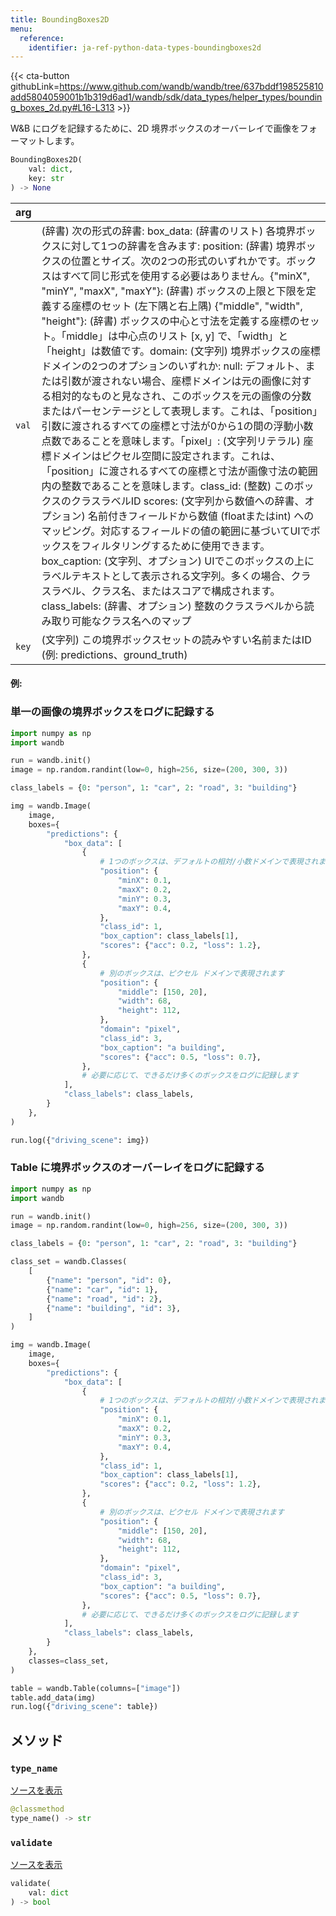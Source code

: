 ```yaml
---
title: BoundingBoxes2D
menu:
  reference:
    identifier: ja-ref-python-data-types-boundingboxes2d
---
```


{{< cta-button githubLink=https://www.github.com/wandb/wandb/tree/637bddf198525810add5804059001b1b319d6ad1/wandb/sdk/data_types/helper_types/bounding_boxes_2d.py#L16-L313 >}}

W&B にログを記録するために、2D 境界ボックスのオーバーレイで画像をフォーマットします。

```python
BoundingBoxes2D(
    val: dict,
    key: str
) -> None
```

| arg |  |
| :--- | :--- |
|  `val` |  (辞書) 次の形式の辞書: box_data: (辞書のリスト) 各境界ボックスに対して1つの辞書を含みます: position: (辞書) 境界ボックスの位置とサイズ。次の2つの形式のいずれかです。ボックスはすべて同じ形式を使用する必要はありません。{"minX", "minY", "maxX", "maxY"}: (辞書) ボックスの上限と下限を定義する座標のセット (左下隅と右上隅) {"middle", "width", "height"}: (辞書) ボックスの中心と寸法を定義する座標のセット。「middle」は中心点のリスト [x, y] で、「width」と「height」は数値です。domain: (文字列) 境界ボックスの座標ドメインの2つのオプションのいずれか: null: デフォルト、または引数が渡されない場合、座標ドメインは元の画像に対する相対的なものと見なされ、このボックスを元の画像の分数またはパーセンテージとして表現します。これは、「position」引数に渡されるすべての座標と寸法が0から1の間の浮動小数点数であることを意味します。「pixel」: (文字列リテラル) 座標ドメインはピクセル空間に設定されます。これは、「position」に渡されるすべての座標と寸法が画像寸法の範囲内の整数であることを意味します。class_id: (整数) このボックスのクラスラベルID scores: (文字列から数値への辞書、オプション) 名前付きフィールドから数値 (floatまたはint) へのマッピング。対応するフィールドの値の範囲に基づいてUIでボックスをフィルタリングするために使用できます。box_caption: (文字列、オプション) UIでこのボックスの上にラベルテキストとして表示される文字列。多くの場合、クラスラベル、クラス名、またはスコアで構成されます。class_labels: (辞書、オプション) 整数のクラスラベルから読み取り可能なクラス名へのマップ |
|  `key` |  (文字列) この境界ボックスセットの読みやすい名前またはID (例: predictions、ground_truth) |

#### 例:

### 単一の画像の境界ボックスをログに記録する

```python
import numpy as np
import wandb

run = wandb.init()
image = np.random.randint(low=0, high=256, size=(200, 300, 3))

class_labels = {0: "person", 1: "car", 2: "road", 3: "building"}

img = wandb.Image(
    image,
    boxes={
        "predictions": {
            "box_data": [
                {
                    # 1つのボックスは、デフォルトの相対/小数ドメインで表現されます
                    "position": {
                        "minX": 0.1,
                        "maxX": 0.2,
                        "minY": 0.3,
                        "maxY": 0.4,
                    },
                    "class_id": 1,
                    "box_caption": class_labels[1],
                    "scores": {"acc": 0.2, "loss": 1.2},
                },
                {
                    # 別のボックスは、ピクセル ドメインで表現されます
                    "position": {
                        "middle": [150, 20],
                        "width": 68,
                        "height": 112,
                    },
                    "domain": "pixel",
                    "class_id": 3,
                    "box_caption": "a building",
                    "scores": {"acc": 0.5, "loss": 0.7},
                },
                # 必要に応じて、できるだけ多くのボックスをログに記録します
            ],
            "class_labels": class_labels,
        }
    },
)

run.log({"driving_scene": img})
```

### Table に境界ボックスのオーバーレイをログに記録する

```python
import numpy as np
import wandb

run = wandb.init()
image = np.random.randint(low=0, high=256, size=(200, 300, 3))

class_labels = {0: "person", 1: "car", 2: "road", 3: "building"}

class_set = wandb.Classes(
    [
        {"name": "person", "id": 0},
        {"name": "car", "id": 1},
        {"name": "road", "id": 2},
        {"name": "building", "id": 3},
    ]
)

img = wandb.Image(
    image,
    boxes={
        "predictions": {
            "box_data": [
                {
                    # 1つのボックスは、デフォルトの相対/小数ドメインで表現されます
                    "position": {
                        "minX": 0.1,
                        "maxX": 0.2,
                        "minY": 0.3,
                        "maxY": 0.4,
                    },
                    "class_id": 1,
                    "box_caption": class_labels[1],
                    "scores": {"acc": 0.2, "loss": 1.2},
                },
                {
                    # 別のボックスは、ピクセル ドメインで表現されます
                    "position": {
                        "middle": [150, 20],
                        "width": 68,
                        "height": 112,
                    },
                    "domain": "pixel",
                    "class_id": 3,
                    "box_caption": "a building",
                    "scores": {"acc": 0.5, "loss": 0.7},
                },
                # 必要に応じて、できるだけ多くのボックスをログに記録します
            ],
            "class_labels": class_labels,
        }
    },
    classes=class_set,
)

table = wandb.Table(columns=["image"])
table.add_data(img)
run.log({"driving_scene": table})
```

## メソッド

### `type_name`

[ソースを表示](https://www.github.com/wandb/wandb/tree/637bddf198525810add5804059001b1b319d6ad1/wandb/sdk/data_types/helper_types/bounding_boxes_2d.py#L233-L235)

```python
@classmethod
type_name() -> str
```

### `validate`

[ソースを表示](https://www.github.com/wandb/wandb/tree/637bddf198525810add5804059001b1b319d6ad1/wandb/sdk/data_types/helper_types/bounding_boxes_2d.py#L237-L294)

```python
validate(
    val: dict
) -> bool
```
